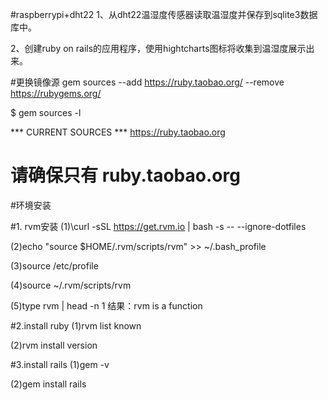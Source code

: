 #raspberrypi+dht22
1、从dht22温湿度传感器读取温湿度并保存到sqlite3数据库中。

2、创建ruby on rails的应用程序，使用hightcharts图标将收集到温湿度展示出来。

#更换镜像源
gem sources --add https://ruby.taobao.org/ --remove https://rubygems.org/

$ gem sources -l

*** CURRENT SOURCES ***
https://ruby.taobao.org
# 请确保只有 ruby.taobao.org

#环境安装

#1. rvm安装
(1)\curl -sSL https://get.rvm.io | bash -s -- --ignore-dotfiles

(2)echo "source $HOME/.rvm/scripts/rvm" >> ~/.bash_profile

(3)source /etc/profile

(4)source ~/.rvm/scripts/rvm

(5)type rvm | head -n 1 
   结果：rvm is a function

#2.install ruby 
(1)rvm list known

(2)rvm install version

#3.install rails
(1)gem -v 

(2)gem install rails

